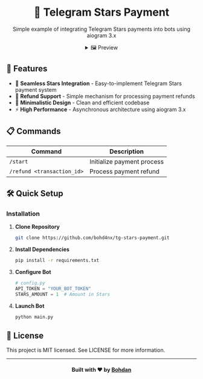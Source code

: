 <div align="center">
  <h1>🌟 Telegram Stars Payment</h1>
  <p>Simple example of integrating Telegram Stars payments into bots using aiogram 3.x</p>

  <details>
    <summary>🖼️ Preview</summary>
    <br>
    <img src="https://github.com/user-attachments/assets/109b7633-1eca-4f03-b37c-c74bf12cb319" alt="Bot Preview">
  </details>
</div>

## 🚀 Features

- 💫 **Seamless Stars Integration** - Easy-to-implement Telegram Stars payment system
- 🔄 **Refund Support** - Simple mechanism for processing payment refunds
- 🎯 **Minimalistic Design** - Clean and efficient codebase
- ⚡ **High Performance** - Asynchronous architecture using aiogram 3.x

## 📋 Commands

| Command                    | Description                |
|----------------------------|----------------------------|
| `/start`                   | Initialize payment process |
| `/refund <transaction_id>` | Process payment refund     |

## 🛠️ Quick Setup

### Installation

1. **Clone Repository**
   ```bash
   git clone https://github.com/bohd4nx/tg-stars-payment.git
   ```

2. **Install Dependencies**
   ```bash
   pip install -r requirements.txt
   ```

3. **Configure Bot**
   ```python
   # config.py
   API_TOKEN = "YOUR_BOT_TOKEN"
   STARS_AMOUNT = 1  # Amount in Stars
   ```

4. **Launch Bot**
   ```bash
   python main.py
   ```

## 📝 License

This project is MIT licensed. See LICENSE for more information.

---

<div align="center">
    <h4>Built with ❤️ by <a href="https://t.me/bohd4nx" target="_blank">Bohdan</a></h4>
</div>
